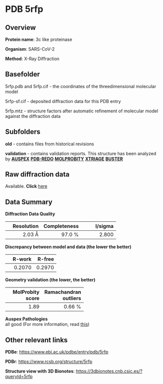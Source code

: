 # PDB 5rfp

## Overview

**Protein name**: 3c like proteinase

**Organism**: SARS-CoV-2

**Method**: X-Ray Diffraction

## Basefolder

5rfp.pdb and 5rfp.cif - the coordinates of the threedimensional molecular model

5rfp-sf.cif - deposited diffraction data for this PDB entry

5rfp.mtz - structure factors after automatic refinement of molecular model against the diffraction data

## Subfolders



**old** - contains files from historical revisions

**validation** - contains validation reports. This structure has been analyzed by [**AUSPEX**](https://github.com/thorn-lab/coronavirus_structural_task_force/tree/master/pdb/3c_like_proteinase/SARS-CoV-2/5rfp/validation/auspex) [**PDB-REDO**](https://github.com/thorn-lab/coronavirus_structural_task_force/tree/master/pdb/3c_like_proteinase/SARS-CoV-2/5rfp/validation/pdb-redo) [**MOLPROBITY**](https://github.com/thorn-lab/coronavirus_structural_task_force/tree/master/pdb/3c_like_proteinase/SARS-CoV-2/5rfp/validation/molprobity) [**XTRIAGE**](https://github.com/thorn-lab/coronavirus_structural_task_force/blob/master/pdb/3c_like_proteinase/SARS-CoV-2/5rfp/validation/Xtriage_output.log) [**BUSTER**](https://www.globalphasing.com/buster/wiki/index.cgi?Covid19Pdb5RFP)

## Raw diffraction data

Available. **Click** [here](https://zenodo.org/record/3731502) 

## Data Summary
**Diffraction Data Quality**

|   | Resolution | Completeness| I/sigma |
|---|-------------:|----------------:|--------------:|
|   |2.03 Å|97.0  %|<img width=50/>2.800|

**Discrepancy between model and data (the lower the better)**

|   | **R-work**| **R-free**   
|---|-------------:|----------------:|           
||  0.2070|  0.2970|

**Geometry validation (the lower, the better)**

|   |**MolProbity<br>score**| **Ramachandran<br>outliers** 
|---|-------------:|----------------:|
||  1.89|  0.66 %|

**Auspex Pathologies**<br> all good (For more information, read [this](https://github.com/thorn-lab/coronavirus_structural_task_force/blob/master/pdb/3c_like_proteinase/SARS-CoV-2/5rfp/validation/auspex/5rfp_auspex_comments.txt))

 



## Other relevant links 
**PDBe**:  https://www.ebi.ac.uk/pdbe/entry/pdb/5rfp
 
**PDBr**: https://www.rcsb.org/structure/5rfp 

**Structure view with 3D Bionotes**: https://3dbionotes.cnb.csic.es/?queryId=5rfp

